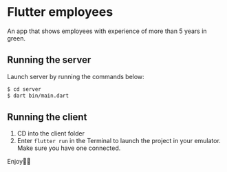 # Flutter employees
An app that shows employees with experience of more than 5 years in green.

## Running the server
Launch server by running the commands below:
```bash
$ cd server
$ dart bin/main.dart
``` 

## Running the client

1. CD into the client folder
2. Enter `flutter run` in the Terminal to launch the project in your emulator. Make sure you have one connected.


Enjoy💙😊